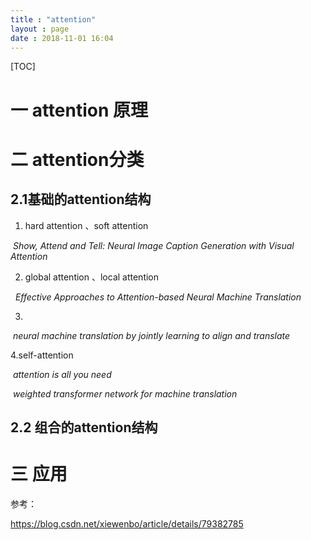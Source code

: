 ```yaml
---
title : "attention"
layout : page
date : 2018-11-01 16:04
---
```


[TOC]



# 一  attention 原理





# 二 attention分类





## 2.1基础的attention结构

1. hard attention 、soft attention

​    *Show, Attend and Tell: Neural Image Caption Generation with Visual Attention*



2. global attention 、local attention

​     *Effective Approaches to Attention-based Neural Machine Translation*

  



3. 

​           *neural machine translation by jointly learning to align and translate*

 4.self-attention

​         *attention is all you need*

​         *weighted transformer network for machine translation*



## 2.2 组合的attention结构





# 三 应用





参考：

https://blog.csdn.net/xiewenbo/article/details/79382785

